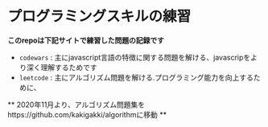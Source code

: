 # プログラミングスキルの練習

**このrepoは下記サイトで練習した問題の記録です**

- `codewars` : 主にjavascript言語の特徴に関する問題を解ける、javascripをより深く理解するためです
- `leetcode` : 主にアルゴリズム問題を解ける.プログラミング能力を向上するために、

** 2020年11月より、アルゴリズム問題集をhttps://github.com/kakigakki/algorithmに移動 **
